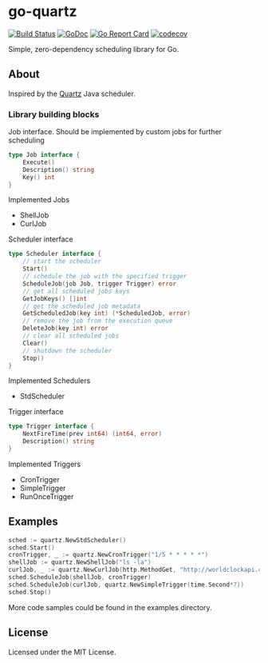 # go-quartz
[![Build Status](https://travis-ci.org/reugn/go-quartz.svg?branch=master)](https://travis-ci.org/reugn/go-quartz)
[![GoDoc](https://godoc.org/github.com/reugn/go-quartz/quartz?status.svg)](https://godoc.org/github.com/reugn/go-quartz/quartz)
[![Go Report Card](https://goreportcard.com/badge/github.com/reugn/go-quartz)](https://goreportcard.com/report/github.com/reugn/go-quartz)
[![codecov](https://codecov.io/gh/reugn/go-quartz/branch/master/graph/badge.svg)](https://codecov.io/gh/reugn/go-quartz)

Simple, zero-dependency scheduling library for Go.

## About
Inspired by the [Quartz](https://github.com/quartz-scheduler/quartz) Java scheduler.

### Library building blocks
Job interface. Should be implemented by custom jobs for further scheduling
```go
type Job interface {
	Execute()
	Description() string
	Key() int
}
```
Implemented Jobs
- ShellJob
- CurlJob

Scheduler interface
```go
type Scheduler interface {
	// start the scheduler
	Start()
	// schedule the job with the specified trigger
	ScheduleJob(job Job, trigger Trigger) error
	// get all scheduled jobs keys
	GetJobKeys() []int
	// get the scheduled job metadata
	GetScheduledJob(key int) (*ScheduledJob, error)
	// remove the job from the execution queue
	DeleteJob(key int) error
	// clear all scheduled jobs
	Clear()
	// shutdown the scheduler
	Stop()
}
```
Implemented Schedulers
- StdScheduler

Trigger interface
```go
type Trigger interface {
	NextFireTime(prev int64) (int64, error)
	Description() string
}
```
Implemented Triggers
- CronTrigger
- SimpleTrigger
- RunOnceTrigger

## Examples
```go
sched := quartz.NewStdScheduler()
sched.Start()
cronTrigger, _ := quartz.NewCronTrigger("1/5 * * * * *")
shellJob := quartz.NewShellJob("ls -la")
curlJob, _ := quartz.NewCurlJob(http.MethodGet, "http://worldclockapi.com/api/json/est/now", "", nil)
sched.ScheduleJob(shellJob, cronTrigger)
sched.ScheduleJob(curlJob, quartz.NewSimpleTrigger(time.Second*7))
sched.Stop()
```
More code samples could be found in the examples directory.

## License
Licensed under the MIT License.
